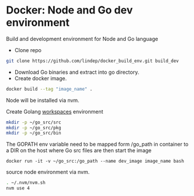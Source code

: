 Docker: Node and Go dev environment
===================================

Build and development environment for Node and Go language

* Clone repo
```bash
git clone https://github.com/lindep/docker_build_env.git build_dev
```
* Download Go binaries and extract into go directory.
* Create docker image.

```bash
docker build --tag "image_name" .
```

Node will be installed via nvm.

Create Golang [workspaces](https://golang.org/doc/code.html#Workspaces) environment 

```bash
mkdir -p ~/go_src/src
mkdir -p ~/go_src/pkg
mkdir -p ~/go_src/bin
```

The GOPATH env variable need to be mapped form /go_path in container 
to a DIR on the host where Go src files are
then start the image
```
docker run -it -v ~/go_src:/go_path --name dev_image image_name bash
```
source node environment via nvm.
```bash
. ~/.nvm/nvm.sh
nvm use 4
```

